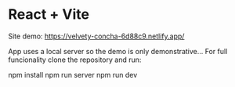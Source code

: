 # React + Vite

Site demo: https://velvety-concha-6d88c9.netlify.app/

App uses a local server so the demo is only demonstrative...
For full funcionality clone the repository and run:

npm install
npm run server
npm run dev
